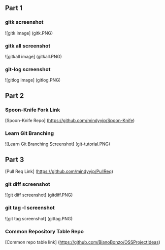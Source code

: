 
## Part 1

### gitk screenshot

![gitk image] (gitk.PNG)

### gitk all screenshot

![gitkall image] (gitkall.PNG)

### git-log screenshot

![gitlog image] (gitlog.PNG)

## Part 2

### Spoon-Knife Fork Link

[Spoon-Knife Repo] (https://github.com/mindyyip/Spoon-Knife)

### Learn Git Branching

![Learn Git Branching Screenshot] (git-tutorial.PNG)

## Part 3

[Pull Req Link] (https://github.com/mindyyip/PullReq)

### git diff screenshot

![git diff screenshot] (gitdiff.PNG)

### git tag -l screenshot

![git tag screenshot] (gittag.PNG)

### Common Repository Table Repo 

[Common repo table link] (https://github.com/BianoBonzo/OSSProjectIdeas)



